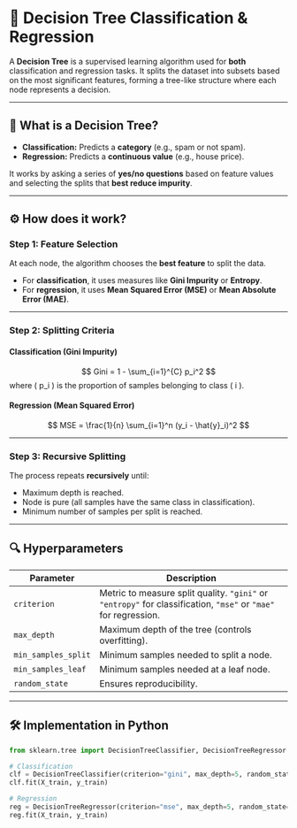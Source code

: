# 🌳 Decision Tree Classification & Regression

A **Decision Tree** is a supervised learning algorithm used for **both** classification and regression tasks. It splits the dataset into subsets based on the most significant features, forming a tree-like structure where each node represents a decision.

---

## 📌 What is a Decision Tree?

- **Classification:** Predicts a **category** (e.g., spam or not spam).
- **Regression:** Predicts a **continuous value** (e.g., house price).

It works by asking a series of **yes/no questions** based on feature values and selecting the splits that **best reduce impurity**.

---

## ⚙ How does it work?

### Step 1: Feature Selection
At each node, the algorithm chooses the **best feature** to split the data.  
- For **classification**, it uses measures like **Gini Impurity** or **Entropy**.
- For **regression**, it uses **Mean Squared Error (MSE)** or **Mean Absolute Error (MAE)**.

---

### Step 2: Splitting Criteria

#### **Classification (Gini Impurity)**
$$
Gini = 1 - \sum_{i=1}^{C} p_i^2
$$
where \( p_i \) is the proportion of samples belonging to class \( i \).

#### **Regression (Mean Squared Error)**
$$
MSE = \frac{1}{n} \sum_{i=1}^n (y_i - \hat{y}_i)^2
$$

---

### Step 3: Recursive Splitting
The process repeats **recursively** until:
- Maximum depth is reached.
- Node is pure (all samples have the same class in classification).
- Minimum number of samples per split is reached.

---

## 🔍 Hyperparameters

| Parameter         | Description |
|-------------------|-------------|
| `criterion`       | Metric to measure split quality. `"gini"` or `"entropy"` for classification, `"mse"` or `"mae"` for regression. |
| `max_depth`       | Maximum depth of the tree (controls overfitting). |
| `min_samples_split` | Minimum samples needed to split a node. |
| `min_samples_leaf` | Minimum samples needed at a leaf node. |
| `random_state`    | Ensures reproducibility. |

---

## 🛠 Implementation in Python

```python
from sklearn.tree import DecisionTreeClassifier, DecisionTreeRegressor

# Classification
clf = DecisionTreeClassifier(criterion="gini", max_depth=5, random_state=42)
clf.fit(X_train, y_train)

# Regression
reg = DecisionTreeRegressor(criterion="mse", max_depth=5, random_state=42)
reg.fit(X_train, y_train)

